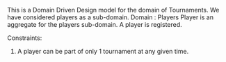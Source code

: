 This is a Domain Driven Design model for the domain of Tournaments.
We have considered players as a sub-domain.
Domain : Players
Player is an aggregate for the players sub-domain.
A player is registered.

Constraints:
1. A player can be part of only 1 tournament at any given time.